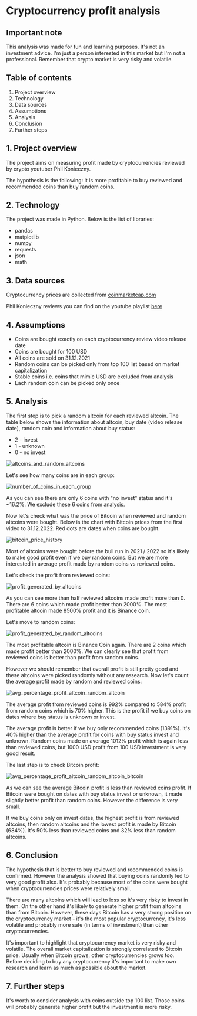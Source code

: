 # Cryptocurrency profit analysis

## Important note
<p>
This analysis was made for fun and learning purposes. It's not an investment advice.
I'm just a person interested in this market but I'm not a professional. 
Remember that crypto market is very risky and volatile.
</p>

## Table of contents
<ol>
<li>Project overview</li>
<li>Technology</li>
<li>Data sources</li>
<li>Assumptions</li>
<li>Analysis</li>
<li>Conclusion</li>
<li>Further steps</li>
</ol>

## 1. Project overview 
<p>
The project aims on measuring profit made by cryptocurrencies reviewed
by crypto youtuber Phil Konieczny. 
</p>
<p>
The hypothesis is the following:
It is more profitable to buy reviewed and recommended coins than buy random coins.
</p>

## 2. Technology
The project was made in Python. Below is the list of libraries:
<ul>
<li>pandas</li>
<li>matplotlib</li>
<li>numpy</li>
<li>requests</li>
<li>json</li>
<li>math</li>
</ul> 

## 3. Data sources
<p>
Cryptocurrency prices are collected from <a href="https://coinmarketcap.com/">
coinmarketcap.com
</a>
</p>
<p>
Phil Konieczny reviews you can find on the youtube playlist <a href=
"https://www.youtube.com/playlist?list=PL03G2FwOuZrwCdUdhiYJvWAIkoSezpEQs">here</a>
</p>

## 4. Assumptions
<ul>
<li>Coins are bought exactly on each cryptocurrency review video release date</li>
<li>Coins are bought for 100 USD</li>
<li>All coins are sold on 31.12.2021</li>
<li>Random coins can be picked only from top 100 list based on market capitalization</li>
<li>Stable coins i.e. coins that mimic USD are excluded from analysis</li>
<li>Each random coin can be picked only once</li>
</ul>

## 5. Analysis
<p>
The first step is to pick a random altcoin for each reviewed altcoin. 
The table below shows the information about altcoin, buy date (video release date),
random coin and information about buy status:
</p>
<ul>
<li>2 - invest</li>
<li>1 - unknown</li>
<li>0 - no invest</li>
</ul>

![altcoins_and_random_altcoins](./img/altcoins_and_random_altcoins.png)

<p>
Let's see how many coins are in each group:
</p>

![number_of_coins_in_each_group](./img/number_of_coins_in_each_group.png)

<p>
As you can see there are only 6 coins with "no invest" status and it's ~16.2%.
We exclude these 6 coins from analysis.
</p>
<p>
Now let's check what was the price of Bitcoin when reviewed and random altcoins were bought.
Below is the chart with Bitcoin prices from the first video to 31.12.2022. Red 
dots are dates when coins are bought.
</p>

![bitcoin_price_history](./img/bitcoin_price_history.png)

<p>Most of altcoins were bought before the bull run in 2021 / 2022 so 
it's likely to make good profit even if we buy random coins. But we are more 
interested in average profit made by random coins vs reviewed coins.</p>

<p>
Let's check the profit from reviewed coins:
</p>

![profit_generated_by_altcoins](./img/profit_generated_by_altcoins.png)

<p>
As you can see more than half reviewed altcoins made profit more than 0. 
There are 6 coins which made profit better than 2000%. The most profitable altcoin
made 8500% profit and it is Binance coin. 
</p>
<p>
Let's move to random coins:
</p>

![profit_generated_by_random_altcoins](./img/profit_generated_by_random_altcoins.png)

<p>
The most profitable altcoin is Binance Coin again. There are 2 coins which made profit
better than 2000%. We can clearly see that profit from reviewed coins is better than 
profit from random coins. 
</p>
<p>
However we should remember that overall profit is still pretty good
and these altcoins were picked randomly without any research. Now let's count the
average profit made by random and reviewed coins:
</p>

![avg_percentage_profit_altcoin_random_altcoin](./img/avg_percentage_profit_altcoin_random_altcoin.png)

<p>
The average profit from reviewed coins is 992% compared to 584% profit from random coins
which is 70% higher. This is the profit if we buy coins on dates where buy status is 
unknown or invest.
</p>
<p>
The average profit is better if we buy only recommended coins (1391%). 
It's 40% higher than the average profit for coins with buy status invest and unknown.
Random coins made on average 1012% profit which is again less than reviewed coins, but 
1000 USD profit from 100 USD investment is very good result.
</p>
<p>
The last step is to check Bitcoin profit:
</p>

![avg_percentage_profit_altcoin_random_altcoin_bitcoin](./img/avg_percentage_profit_altcoin_random_altcoin_bitcoin.png)

<p>
As we can see the average Bitcoin profit is less than reviewed coins profit.
If Bitcoin were bought on dates with buy status invest or unknown, it made 
slightly better profit than random coins. However the difference is very small.
</p>
<p>
If we buy coins only on invest dates, the highest profit is from reviewed altcoins, 
then random altcoins and the lowest profit is made by Bitcoin (684%).
It's 50% less than reviewed coins and 32% less than random altcoins.
</p>

## 6. Conclusion
<p>
The hypothesis that is better to buy reviewed and recommended coins is confirmed.
However the analysis showed that buying coins randomly led to very good profit also.
It's probably because most of the coins were bought when cryptocurrencies prices
were relatively small.
</p>
<p>
There are many altcoins which will lead to loss so it's very risky to invest in them.
On the other hand it's likely to generate higher profit from altcoins than from Bitcoin. 
However, these days Bitcoin has a very strong position on the cryptocurrency market - it's the 
most popular cryptocurrency, it's less volatile and probably more safe 
(in terms of investment) than other cryptocurrencies.
</p>
<p>
It's important to highlight that cryptocurrency market is very risky and volatile.
The overall market capitalization is strongly correlated to Bitcoin price. Usually
when Bitcoin grows, other cryptocurrencies grows too. Before deciding to buy
any cryptocurrency it's important to make own research and learn as much as possible 
about the market.
</p>

## 7. Further steps
It's worth to consider analysis with coins outside top 100 list. Those coins will 
probably generate higher profit but the investment is more risky.